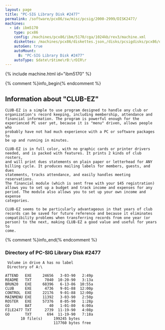```yaml
---
layout: page
title: "PC-SIG Library Disk #2477"
permalink: /software/pcx86/sw/misc/pcsig/2000-2999/DISK2477/
machines:
  - id: ibm5170
    type: pcx86
    config: /machines/pcx86/ibm/5170/cga/1024kb/rev3/machine.xml
    diskettes: /machines/pcx86/diskettes.json,/disks/pcsigdisks/pcx86/diskettes.json
    autoGen: true
    autoMount:
      B: "PC-SIG Library Disk #2477"
    autoType: $date\r$time\rB:\rDIR\r
---
```


{% include machine.html id="ibm5170" %}

{% comment %}info_begin{% endcomment %}

## Information about "CLUB-EZ"

    CLUB-EZ is a simple to use program designed to handle any club or
    organization's record keeping, including membership, attendance and
    financial information. The program is powerful enough for the
    experienced PC user yet, because it is "menu" driven, allows people who
    probably have not had much experience with a PC or software packages to
    be up and running in minutes.
    
    CLUB-EZ is in full color, with no graphic cards or printer drivers
    needed, and is packed with features. It prints 2 kinds of club rosters,
    and will print dues statements on plain paper or letterhead for ANY
    billing cycle. It produces mailing labels for members, guests, and dues
    statements, tracks attendance, and easily handles meeting reservations.
    The financial module (which is sent free with your $45 registration)
    allows you to set up a budget and track income and expenses for any
    period. The module also allows you to set up your own income and expense
    categories.
    
    CLUB-EZ seems to be particularly advantageous in that years of club
    records can be saved for future reference and because it eliminates
    compatibility problems when transferring records from one year (or
    person) to the next, making CLUB-EZ a good value and useful for years to
    come.
{% comment %}info_end{% endcomment %}


### Directory of PC-SIG Library Disk #2477

     Volume in drive A has no label
     Directory of A:\

    ATTEND   EXE     24656   3-03-90   2:49p
    README   TXT      7040  10-20-90   3:13a
    BRUN20   EXE     68396   6-13-86  10:55a
    CLUB     EXE      4736   9-01-88  12:00p
    CONTROL  EXE     22176   9-01-88  12:00p
    MAINMENU EXE     11392   3-03-90   2:50p
    ROSTER   EXE     57376   8-05-90   1:28p
    GO       BAT        40   1-01-80   6:00a
    FILE2477 TXT      2739  11-19-90   4:08p
    GO       TXT       694  11-19-90   7:18a
           10 file(s)     199245 bytes
                          117760 bytes free
